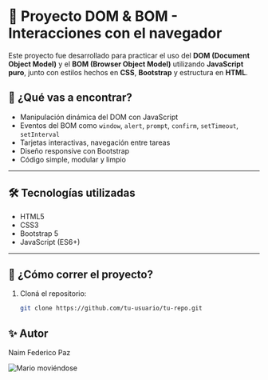 # 🚀 Proyecto DOM & BOM - Interacciones con el navegador

Este proyecto fue desarrollado para practicar el uso del **DOM (Document Object Model)** y el **BOM (Browser Object Model)** utilizando **JavaScript puro**, junto con estilos hechos en **CSS**, **Bootstrap** y estructura en **HTML**.

## 🧠 ¿Qué vas a encontrar?

- Manipulación dinámica del DOM con JavaScript
- Eventos del BOM como `window`, `alert`, `prompt`, `confirm`, `setTimeout`, `setInterval`
- Tarjetas interactivas, navegación entre tareas
- Diseño responsive con Bootstrap
- Código simple, modular y limpio

---

## 🛠️ Tecnologías utilizadas

- HTML5
- CSS3
- Bootstrap 5
- JavaScript (ES6+)

---

## 🚀 ¿Cómo correr el proyecto?

1. Cloná el repositorio:
   ```bash
   git clone https://github.com/tu-usuario/tu-repo.git

## ✨ Autor
Naim Federico Paz

![Mario moviéndose](./img/Super%20Mario%20Dancing%20GIF.gif)

